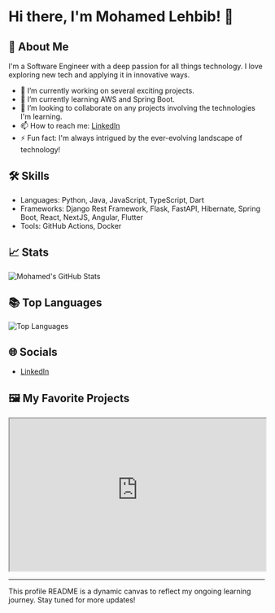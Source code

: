 # Hi there, I'm Mohamed Lehbib! 👋

## 🚀 About Me
I'm a Software Engineer with a deep passion for all things technology. I love exploring new tech and applying it in innovative ways.

- 🔭 I’m currently working on several exciting projects.
- 🌱 I’m currently learning AWS and Spring Boot.
- 👯 I’m looking to collaborate on any projects involving the technologies I'm learning.
- 📫 How to reach me: [LinkedIn](http://linkedin.com/in/mohamed-lehbib-abeidna-722970243) 
- ⚡ Fun fact: I'm always intrigued by the ever-evolving landscape of technology!

## 🛠 Skills
- Languages: Python, Java, JavaScript, TypeScript, Dart
- Frameworks: Django Rest Framework, Flask, FastAPI, Hibernate, Spring Boot, React, NextJS, Angular, Flutter
- Tools: GitHub Actions, Docker

## 📈 Stats
![Mohamed's GitHub Stats](https://github-readme-stats.vercel.app/api?username=Mohamed-lehbib&show_icons=true&theme=tokyonight)

## 📚 Top Languages
![Top Languages](https://github-readme-stats.vercel.app/api/top-langs/?username=Mohamed-lehbib&layout=compact&theme=tokyonight)

## 🌐 Socials
- [LinkedIn](http://linkedin.com/in/mohamed-lehbib-abeidna-722970243)

## 🖼️ My Favorite Projects
<!--[![Readme Card](https://github-readme-stats.vercel.app/api/pin/?username=[Your GitHub Username]&repo=[Repository Name]&theme=tokyonight)](https://github.com/[Your GitHub Username]/[Repository Name])-->
<iframe
  src="https://react-tailwind-blush-omega.vercel.app"
  style="width:100%; height:300px;"
></iframe>

<!-- [![Readme Card](https://github-readme-stats.vercel.app/api/pin/?username=[Your GitHub Username]&repo=[Another Repository Name]&theme=tokyonight)](https://github.com/[Your GitHub Username]/[Another Repository Name])
-->

---

This profile README is a dynamic canvas to reflect my ongoing learning journey. Stay tuned for more updates!

